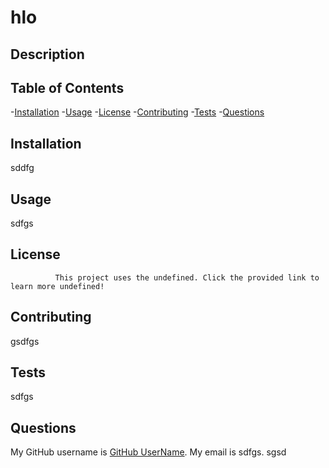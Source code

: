 # hlo 
  
  

  ## Description
  

  ## Table of Contents
  -[Installation](#installation)
  -[Usage](#usage)
  -[License](#license)
  -[Contributing](#contributing)
  -[Tests](#tests)
  -[Questions](#questions)

  ## Installation
  sddfg

  ## Usage
  sdfgs

  ## License
              This project uses the undefined. Click the provided link to learn more undefined!

  ## Contributing
  gsdfgs

  ## Tests
  sdfgs

  ## Questions
  My GitHub username is [GitHub UserName](sdgfs). My email is sdfgs. sgsd

